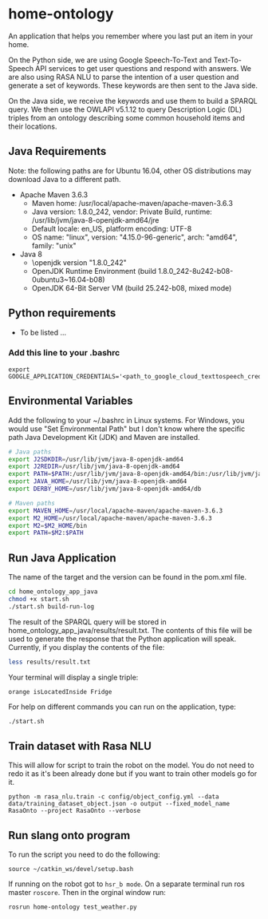 # home-ontology
An application that helps you remember where you last put an item in your home. 

On the Python side, we are using Google Speech-To-Text and Text-To-Speech API services to get 
user questions and respond with answers. We are also using RASA NLU to parse the intention of 
a user question and generate a set of keywords. These keywords are then sent to the Java side.

On the Java side, we receive the keywords and use them to build a SPARQL query. We then use 
the OWLAPI v5.1.12 to query Description Logic (DL) triples from an ontology describing some 
common household items and their locations. 

## Java Requirements
Note: the following paths are for Ubuntu 16.04, other OS distributions may download Java to 
a different path.
- Apache Maven 3.6.3
	- Maven home: /usr/local/apache-maven/apache-maven-3.6.3
	- Java version: 1.8.0_242, vendor: Private Build, runtime: /usr/lib/jvm/java-8-openjdk-amd64/jre
	- Default locale: en_US, platform encoding: UTF-8
	- OS name: "linux", version: "4.15.0-96-generic", arch: "amd64", family: "unix"
- Java 8
	- \openjdk version "1.8.0_242"
	- OpenJDK Runtime Environment (build 1.8.0_242-8u242-b08-0ubuntu3~16.04-b08)
	- OpenJDK 64-Bit Server VM (build 25.242-b08, mixed mode)

## Python requirements
- To be listed ...

### Add this line to your .bashrc
```
export GOOGLE_APPLICATION_CREDENTIALS='<path_to_google_cloud_texttospeech_credentials.json>'
```

## Environmental Variables
Add the following to your ~/.bashrc in Linux systems. For Windows, you would use "Set Environmental Path"
but I don't know where the specific path Java Development Kit (JDK) and Maven are installed.
```bash
# Java paths
export J2SDKDIR=/usr/lib/jvm/java-8-openjdk-amd64
export J2REDIR=/usr/lib/jvm/java-8-openjdk-amd64
export PATH=$PATH:/usr/lib/jvm/java-8-openjdk-amd64/bin:/usr/lib/jvm/java-8-openjdk-amd64/db/bin
export JAVA_HOME=/usr/lib/jvm/java-8-openjdk-amd64
export DERBY_HOME=/usr/lib/jvm/java-8-openjdk-amd64/db

# Maven paths
export MAVEN_HOME=/usr/local/apache-maven/apache-maven-3.6.3
export M2_HOME=/usr/local/apache-maven/apache-maven-3.6.3
export M2=$M2_HOME/bin
export PATH=$M2:$PATH
```

## Run Java Application
The name of the target and the version can be found in the pom.xml file.
```bash.sh
cd home_ontology_app_java
chmod +x start.sh
./start.sh build-run-log
```
The result of the SPARQL query will be stored in home_ontology_app_java/results/result.txt.
The contents of this file will be used to generate the response that the Python application
will speak. Currently, if you display the contents of the file:
```bash
less results/result.txt  
```
Your terminal will display a single triple:
```
orange isLocatedInside Fridge
```
For help on different commands you can run on the application, type:
```bash
./start.sh
```

## Train dataset with Rasa NLU
This will allow for script to train the robot on the model. You do not need to redo it as it's been already done but if you want to train other models go for it.
```
python -m rasa_nlu.train -c config/object_config.yml --data data/training_dataset_object.json -o output --fixed_model_name RasaOnto --project RasaOnto --verbose
```

## Run slang onto program
To run the script you need to do the following:
```
source ~/catkin_ws/devel/setup.bash
```
If running on the robot got to ```hsr_b mode```. On a separate terminal run ros master ```roscore```. Then in the orginal window run:
```
rosrun home-ontology test_weather.py
```
